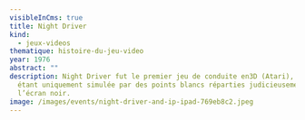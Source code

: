 ```yaml
---
visibleInCms: true
title: Night Driver
kind:
  - jeux-videos
thematique: histoire-du-jeu-video
year: 1976
abstract: ""
description: Night Driver fut le premier jeu de conduite en3D (Atari), la 3D
  étant uniquement simulée par des points blancs réparties judicieusement sur
  l’écran noir.
image: /images/events/night-driver-and-ip-ipad-769eb8c2.jpeg
---
```

